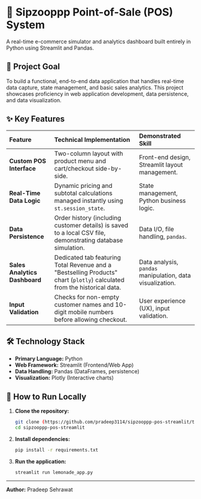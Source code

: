 # 🥤 Sipzooppp Point-of-Sale (POS) System

A real-time e-commerce simulator and analytics dashboard built entirely in Python using Streamlit and Pandas.

## 🎯 Project Goal

To build a functional, end-to-end data application that handles real-time data capture, state management, and basic sales analytics. This project showcases proficiency in web application development, data persistence, and data visualization.

## ✨ Key Features

| Feature | Technical Implementation | Demonstrated Skill |
| :--- | :--- | :--- |
| **Custom POS Interface** | Two-column layout with product menu and cart/checkout side-by-side. | Front-end design, Streamlit layout management. |
| **Real-Time Data Logic** | Dynamic pricing and subtotal calculations managed instantly using `st.session_state`. | State management, Python business logic. |
| **Data Persistence** | Order history (including customer details) is saved to a local CSV file, demonstrating database simulation. | Data I/O, file handling, `pandas`. |
| **Sales Analytics Dashboard** | Dedicated tab featuring Total Revenue and a "Bestselling Products" chart (`plotly`) calculated from the historical data. | Data analysis, `pandas` manipulation, data visualization. |
| **Input Validation** | Checks for non-empty customer names and 10-digit mobile numbers before allowing checkout. | User experience (UX), input validation. |

## 🛠️ Technology Stack

* **Primary Language:** Python
* **Web Framework:** Streamlit (Frontend/Web App)
* **Data Handling:** Pandas (DataFrames, persistence)
* **Visualization:** Plotly (Interactive charts)

## 🚀 How to Run Locally

1.  **Clone the repository:**
    ```bash
    git clone (https://github.com/pradeep3114/sipzooppp-pos-streamlit/tree/main)
    cd sipzooppp-pos-streamlit
    ```
2.  **Install dependencies:**
    ```bash
    pip install -r requirements.txt
    ```
3.  **Run the application:**
    ```bash
    streamlit run lemonade_app.py
    ```

---
**Author:** Pradeep Sehrawat
